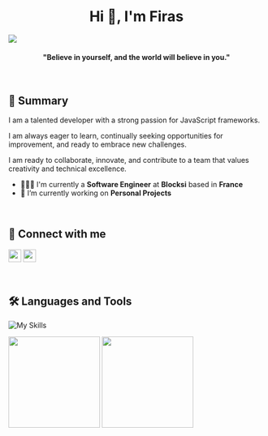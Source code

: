 <h1 align="center">Hi 👋, I'm Firas</h1>

<image src="https://camo.githubusercontent.com/07b047331ba9023ea7234e374f2bf9fcc2fc8c4a9117772f7584c877690743c0/68747470733a2f2f692e70696e696d672e636f6d2f6f726967696e616c732f32662f66342f32382f32666634323830303666336164653566313062656163363933373230363261622e676966" />

<h4 align="center">"Believe in yourself, and the world will believe in you."</h4>
<br/>

## 🚀 Summary
<p>I am a talented developer with a strong passion for JavaScript frameworks. 
  
  I am always eager to learn, continually seeking opportunities for improvement, and ready to embrace new challenges.
  
  I am ready to collaborate, innovate, and contribute to a team that values creativity and technical excellence.
</p>

- 👨🏻‍💻 I'm currently a **Software Engineer** at **Blocksi** based in **France**
- 🔭 I’m currently working on **Personal Projects**

<br/>

## 🔗 Connect with me

<p>
  <a href="https://www.linkedin.com/in/firasgacha"><img src="https://img.shields.io/badge/linkedin-%230077B5.svg?&style=for-the-badge&logo=linkedin&logoColor=white" height=25></a> 
  <a href="https://linktr.ee/firasgacha"><img src="https://img.shields.io/badge/linktree-%254f1a.svg?&style=for-the-badge&logo=linktree&logoColor=white" height=25></a> 
</p>

<br/>

## 🛠 Languages and Tools

![My Skills](https://skillicons.dev/icons?i=react,ts,laravel,docker,nginx,php,css,tailwind,mysql,postgres,nodejs,mongodb,expressjs,git,github,gitlab,stackoverflow,linux,vscode)

<a><img src="https://github-readme-stats.vercel.app/api?username=firasgacha&show_icons=true&theme=swift" height="180"/></a>
<a><img src="https://github-readme-stats.vercel.app/api/top-langs/?username=firasgacha&theme=swift&layout=compact&hide=css" height="180"/></a>



